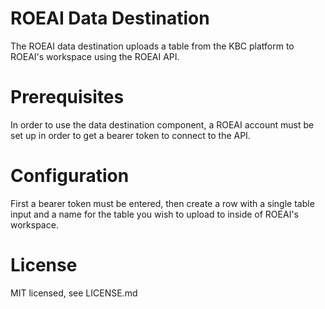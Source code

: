 # ROEAI Data Destination
The ROEAI data destination uploads a table from the KBC platform to ROEAI's workspace using the ROEAI API. 
# Prerequisites
In order to use the data destination component, a ROEAI account must be set up in order to get a bearer token to connect to the API. 
# Configuration
First a bearer token must be entered, then create a row with a single table input and a name for the table you wish to upload to inside of ROEAI's workspace. 
# License
MIT licensed, see LICENSE.md
